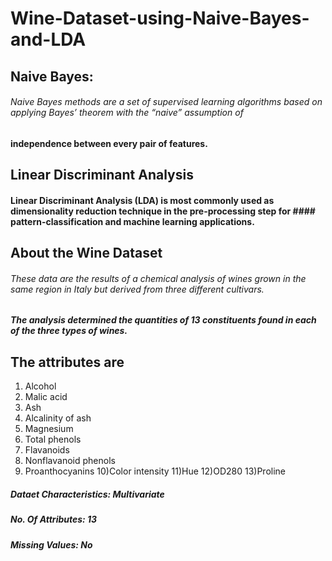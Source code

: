  # Wine-Dataset-using-Naive-Bayes-and-LDA
 
 ## Naive Bayes:
 
 ###### Naive Bayes methods are a set of supervised learning algorithms based on applying Bayes’ theorem with the “naive” assumption of 
 #### independence between every pair of features.
 
 
 ## Linear Discriminant Analysis
 #### Linear Discriminant Analysis (LDA) is most commonly used as dimensionality reduction technique in the pre-processing step for   #### pattern-classification and machine learning applications. 
 
 
 ## About the Wine Dataset
 
 ###### These data are the results of a chemical analysis of wines grown in the same region in Italy but derived from three different cultivars. 
 ##### The analysis determined the quantities of 13 constituents found in each of the three types of wines. 
 
 
 ## The attributes are
 
1) Alcohol 
2) Malic acid 
3) Ash 
4) Alcalinity of ash 
5) Magnesium 
6) Total phenols 
7) Flavanoids 
8) Nonflavanoid phenols 
9) Proanthocyanins 
10)Color intensity 
11)Hue 
12)OD280
13)Proline 


##### Dataet Characteristics: Multivariate
##### No. Of Attributes: 13
##### Missing Values: No

